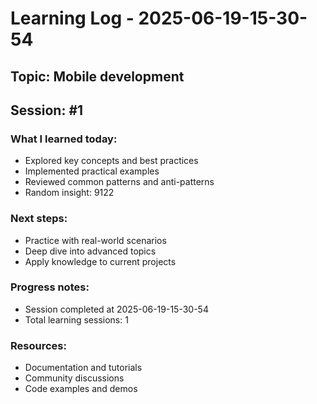 # Learning Log - 2025-06-19-15-30-54

## Topic: Mobile development
## Session: #1

### What I learned today:
- Explored key concepts and best practices
- Implemented practical examples  
- Reviewed common patterns and anti-patterns
- Random insight: 9122

### Next steps:
- Practice with real-world scenarios
- Deep dive into advanced topics
- Apply knowledge to current projects

### Progress notes:
- Session completed at 2025-06-19-15-30-54
- Total learning sessions: 1

### Resources:
- Documentation and tutorials
- Community discussions
- Code examples and demos
